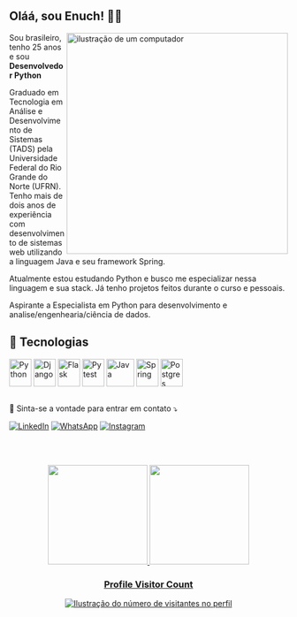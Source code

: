 ## Oláá, sou <strong>Enuch!</strong> 👨‍💻

<img src="https://raw.githubusercontent.com/MicaelliMedeiros/micaellimedeiros/master/image/computer-illustration.png" alt="ilustração de um computador" min-width="400px" max-width="400px" width="400px" align="right">

<p>
  Sou brasileiro, tenho 25 anos e sou <strong>Desenvolvedor Python</strong>
  
  Graduado em Tecnologia em Análise e Desenvolvimento de Sistemas (TADS) pela Universidade Federal do Rio Grande do Norte (UFRN).
  Tenho mais de dois anos de experiência com desenvolvimento de sistemas web utilizando a linguagem Java e seu framework Spring.

  Atualmente estou estudando Python e busco me especializar nessa linguagem e sua stack. Já tenho projetos feitos durante o curso e pessoais.

  Aspirante a Especialista em Python para desenvolvimento e analise/engenhearia/ciência de dados.
</p>

<h2>
  🌈 Tecnologias
</h2>

<div style="display: inline_block">
  <img align="center" alt="Python" height="50" width="40" src="https://cdn.jsdelivr.net/gh/devicons/devicon/icons/python/python-original-wordmark.svg"">
  <img align="center" alt="Django" height="50" width="40" src="https://cdn.jsdelivr.net/gh/devicons/devicon/icons/django/django-plain-wordmark.svg">
  <img align="center" alt="Flask" height="50" width="40" src="https://cdn.jsdelivr.net/gh/devicons/devicon/icons/flask/flask-original-wordmark.svg" />
  <img align="center" alt="Pytest" height="50" width="40" src="https://cdn.jsdelivr.net/gh/devicons/devicon/icons/pytest/pytest-original-wordmark.svg">
  <img align="center" alt="Java" height="50" width="50" src="https://cdn.jsdelivr.net/gh/devicons/devicon/icons/java/java-original-wordmark.svg" />
  <img align="center" alt="Spring" height="50" width="40" src="https://cdn.jsdelivr.net/gh/devicons/devicon/icons/spring/spring-original-wordmark.svg" />
  <img align="center" alt="Postgres" height="50" width="40" src="https://cdn.jsdelivr.net/gh/devicons/devicon/icons/postgresql/postgresql-original.svg" />
</div><br>

<p align="left">
  💌 Sinta-se a vontade para entrar em contato ⤵️
</p>

<a href="https://www.linkedin.com/in/enuchsantos/" title="LinkedIn" target="_blank">
<img src="https://img.shields.io/badge/LinkedIn-0077B5?style=for-the-badge&logo=linkedin&logoColor=white" alt="LinkedIn"/></a>

<a href="https://wa.me/+5584991891020" title="WhatsApp" target="_blank">
<img src="https://img.shields.io/badge/WhatsApp-25D366?style=for-the-badge&logo=whatsapp&logoColor=white" alt="WhatsApp"/></a>

<a href="https://www.instagram.com/nunuch.exe/" title="Instagram" target="_blank">
<img src="https://img.shields.io/badge/Instagram-E4405F?style=for-the-badge&logo=instagram&logoColor=white" alt="Instagram"/></a>

<br> <br>

<div align="center">
  <a href="https://github.com/Enuch">
  <img height="180em" src="https://github-readme-stats.vercel.app/api?username=Enuch&show_icons=true"/>
  <img height="180em" src="https://github-readme-stats.vercel.app/api/top-langs/?username=Enuch&layout=compact"/> 
</div>
  
 <div align="center">
  <h3><b>Profile Visitor Count</b></h3>
</div>

<p align="center">
  <img
    src="https://profile-counter.glitch.me/Enuch/count.svg"
    alt="Ilustração do número de visitantes no perfil"
  />
</p>
